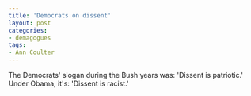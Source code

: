 ```yaml
---
title: 'Democrats on dissent'
layout: post
categories:
- demagogues
tags:
- Ann Coulter
---
```


The Democrats' slogan during the Bush years was: 'Dissent is patriotic.' Under Obama, it's: 'Dissent is racist.'